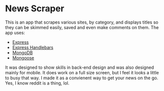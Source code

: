 # News Scraper

This is an app that scrapes various sites, by category, and displays titles so they can be skimmed easily, saved and even make comments on them. The app uses:

* [Express](https://www.npmjs.com/package/express)
* [Express Handlebars](https://www.npmjs.com/package/express-handlebars)
* [MongoDB](https://www.mongodb.com/)
* [Mongoose](https://mongoosejs.com/)

It was designed to show skills in back-end design and was also designed mainly for mobile. It does work on a full size screen, but I feel it looks a little to busy that way. I made it as a convienent way to get your news on the go. Yes, I know reddit is a thing, lol.